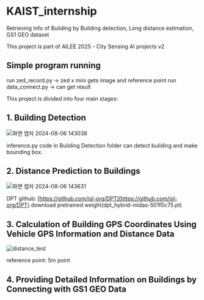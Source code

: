 # KAIST_internship
Retrieving Info of Building by Building detection, Long distance estimation, GS1 GEO dataset

This project is part of AILEE 2025 - City Sensing AI projects v2

## Simple program running
run zed_record.py -> zed x mini gets image and reference point
run data_connect.py -> can get result

This project is divided into four main stages:

## 1. Building Detection
![화면 캡처 2024-08-06 143038](https://github.com/user-attachments/assets/1a64bdeb-996a-4b28-a091-2dae6ff42c32)

inference.py code in Building Detection folder can detect building and make bounding box. 

## 2. Distance Prediction to Buildings
![화면 캡처 2024-08-06 143631](https://github.com/user-attachments/assets/d55c6042-27ee-4349-9f28-7f670fc149b0)

DPT github: [https://github.com/isl-org/DPT](https://github.com/isl-org/DPT)
download pretrained weight(dpt_hybrid-midas-501f0c75.pt)

## 3. Calculation of Building GPS Coordinates Using Vehicle GPS Information and Distance Data

![distance_test](https://github.com/user-attachments/assets/2aae5f23-622a-49fb-99cc-2c7be4d896b6)

reference point: 5m point

## 4. Providing Detailed Information on Buildings by Connecting with GS1 GEO Data


